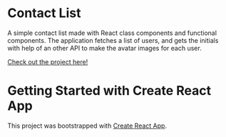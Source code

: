 # Contact List

A simple contact list made with React class components and functional components.
The application fetches a list of users, and gets the initials with help of an other API to make the avatar images for each user.

<a href="https://martinfjeld.github.io/react-contact-list/">Check out the project here!</a>

# Getting Started with Create React App

This project was bootstrapped with [Create React App](https://github.com/facebook/create-react-app).

